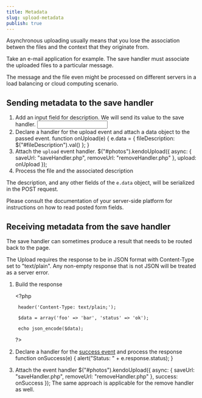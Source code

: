 ```yaml
---
title: Metadata
slug: upload-metadata
publish: true
---
```


Asynchronous uploading usually means that you lose the association betwen the files and the context that they originate from.

Take an e-mail application for example. The save handler must associate the uploaded files to a particular message.

The message and the file even might be processed on different servers in a load balancing or cloud computing scenario.

## Sending metadata to the save handler

1. Add an input field for description. We will send its value to the save handler.
        <input type="text" id="fileDescription" />
2. Declare a handler for the upload event and attach a data object to the passed event.
        function onUpload(e) {
            e.data = {
                fileDescription: $("#fileDescription").val()
            };
        }
3. Attach the `upload` event handler.
        $("#photos").kendoUpload({
            async: {
                saveUrl: "saveHandler.php",
                removeUrl: "removeHandler.php"
            },
            upload: onUpload
        });
4. Process the file and the associated description

The description, and any other fields of the `e.data` object, will be serialized in the POST request.

Please consult the documentation of your server-side platform for instructions on how to read posted form fields.

## Receiving metadata from the save handler

The save handler can sometimes produce a result that needs to be routed back to the page.

The Upload requires the response to be in JSON format with Content-Type set to "text/plain". Any non-empty response that is not JSON will be treated as a server error.

1. Build the response

    &lt;?php

        header('Content-Type: text/plain;');
    
        $data = array('foo' => 'bar', 'status' => 'ok');
    
        echo json_encode($data);
    ?>

2. Declare a handler for the [success event](http://www.kendoui.com/documentation/ui-widgets/upload/events.aspx#success) and process the response
        function onSuccess(e) {
            alert("Status: " + e.response.status);
        }
3. Attach the event handler
        $("#photos").kendoUpload({
            async: {
                saveUrl: "saveHandler.php",
                removeUrl: "removeHandler.php"
            },
            success: onSuccess
        });
The same approach is applicable for the remove handler as well.
